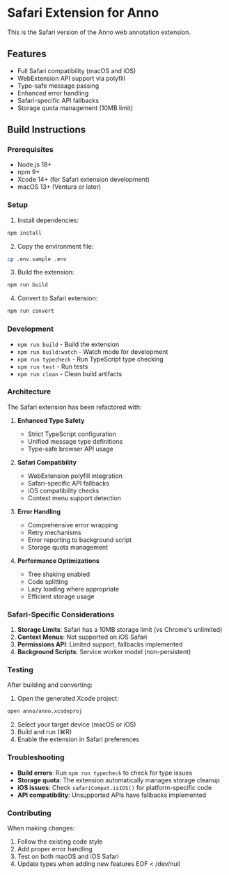 # Safari Extension for Anno

This is the Safari version of the Anno web annotation extension.

## Features

- Full Safari compatibility (macOS and iOS)
- WebExtension API support via polyfill
- Type-safe message passing
- Enhanced error handling
- Safari-specific API fallbacks
- Storage quota management (10MB limit)

## Build Instructions

### Prerequisites

- Node.js 18+ 
- npm 9+
- Xcode 14+ (for Safari extension development)
- macOS 13+ (Ventura or later)

### Setup

1. Install dependencies:
```bash
npm install
```

2. Copy the environment file:
```bash
cp .env.sample .env
```

3. Build the extension:
```bash
npm run build
```

4. Convert to Safari extension:
```bash
npm run convert
```

### Development

- `npm run build` - Build the extension
- `npm run build:watch` - Watch mode for development
- `npm run typecheck` - Run TypeScript type checking
- `npm run test` - Run tests
- `npm run clean` - Clean build artifacts

### Architecture

The Safari extension has been refactored with:

1. **Enhanced Type Safety**
   - Strict TypeScript configuration
   - Unified message type definitions
   - Type-safe browser API usage

2. **Safari Compatibility**
   - WebExtension polyfill integration
   - Safari-specific API fallbacks
   - iOS compatibility checks
   - Context menu support detection

3. **Error Handling**
   - Comprehensive error wrapping
   - Retry mechanisms
   - Error reporting to background script
   - Storage quota management

4. **Performance Optimizations**
   - Tree shaking enabled
   - Code splitting
   - Lazy loading where appropriate
   - Efficient storage usage

### Safari-Specific Considerations

1. **Storage Limits**: Safari has a 10MB storage limit (vs Chrome's unlimited)
2. **Context Menus**: Not supported on iOS Safari
3. **Permissions API**: Limited support, fallbacks implemented
4. **Background Scripts**: Service worker model (non-persistent)

### Testing

After building and converting:

1. Open the generated Xcode project:
```bash
open anno/anno.xcodeproj
```

2. Select your target device (macOS or iOS)
3. Build and run (⌘R)
4. Enable the extension in Safari preferences

### Troubleshooting

- **Build errors**: Run `npm run typecheck` to check for type issues
- **Storage quota**: The extension automatically manages storage cleanup
- **iOS issues**: Check `safariCompat.isIOS()` for platform-specific code
- **API compatibility**: Unsupported APIs have fallbacks implemented

### Contributing

When making changes:
1. Follow the existing code style
2. Add proper error handling
3. Test on both macOS and iOS Safari
4. Update types when adding new features
EOF < /dev/null